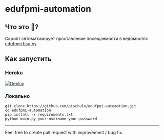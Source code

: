 # edufpmi-automation

## Что это 🤔?

Cкрипт автоматизирует проставление посещаемости в ведомостях [edufpmi.bsu.by](https://edufpmi.bsu.by/login/index.php).

## Как запустить

### Heroku

[![Deploy](https://www.herokucdn.com/deploy/button.svg)](https://heroku.com/deploy)

### Локально

```shell
git clone https://github.com/pischule/edufpmi-automation.git
cd edufpmi-automation
pip install -r requirements.txt
python main.py your-username your-password
```

---

Feel free to create pull request with improvement / bug fix.

